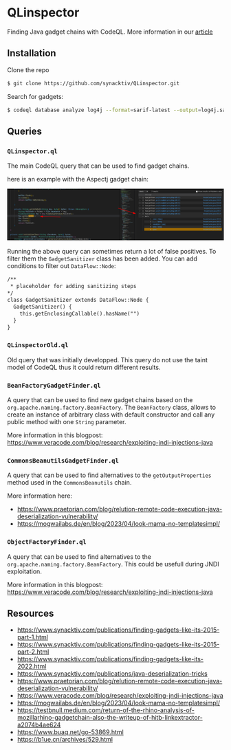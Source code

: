 # QLinspector

Finding Java gadget chains with CodeQL.
More information in our [article](https://www.synacktiv.com/publications/finding-gadgets-like-its-2022.html)

## Installation

Clone the repo
```sh
$ git clone https://github.com/synacktiv/QLinspector.git
```

Search for gadgets:
```sh
$ codeql database analyze log4j --format=sarif-latest --output=log4j.sarif --search-path=./QLinspector/ synacktiv/qlinspector-java-queries
```

## Queries
### `QLinspector.ql`

The main CodeQL query that can be used to find gadget chains.

here is an example with the Aspectj gadget chain:

![aspectj](img/aspectj.png)

Running the above query can sometimes return a lot of false positives. To filter them the `GadgetSanitizer` class has been added. You can add conditions to filter out `DataFlow::Node`:

```ql
/**
 * placeholder for adding sanitizing steps
*/
class GadgetSanitizer extends DataFlow::Node {
  GadgetSanitizer() {
    this.getEnclosingCallable().hasName("")
  }
}
```

### `QLinspectorOld.ql`

Old query that was initially developped. This query do not use the taint model of CodeQL thus it could return different results.

### `BeanFactoryGadgetFinder.ql`

A query that can be used to find new gadget chains based on the `org.apache.naming.factory.BeanFactory`. The `BeanFactory` class, allows to create an instance of arbitrary class with default constructor and call any public method with one `String` parameter.

More information in this blogpost: https://www.veracode.com/blog/research/exploiting-jndi-injections-java

### `CommonsBeanutilsGadgetFinder.ql`

A query that can be used to find alternatives to the `getOutputProperties` method used in the `CommonsBeanutils` chain.

More information here:
- https://www.praetorian.com/blog/relution-remote-code-execution-java-deserialization-vulnerability/
- https://mogwailabs.de/en/blog/2023/04/look-mama-no-templatesimpl/


### `ObjectFactoryFinder.ql`

A query that can be used to find alternatives to the `org.apache.naming.factory.BeanFactory`. This could be usefull during JNDI exploitation.

More information in this blogpost: https://www.veracode.com/blog/research/exploiting-jndi-injections-java

## Resources

- https://www.synacktiv.com/publications/finding-gadgets-like-its-2015-part-1.html
- https://www.synacktiv.com/publications/finding-gadgets-like-its-2015-part-2.html
- https://www.synacktiv.com/publications/finding-gadgets-like-its-2022.html
- https://www.synacktiv.com/publications/java-deserialization-tricks
- https://www.praetorian.com/blog/relution-remote-code-execution-java-deserialization-vulnerability/
- https://www.veracode.com/blog/research/exploiting-jndi-injections-java
- https://mogwailabs.de/en/blog/2023/04/look-mama-no-templatesimpl/
- https://testbnull.medium.com/return-of-the-rhino-analysis-of-mozillarhino-gadgetchain-also-the-writeup-of-hitb-linkextractor-a2074b4ae624
- https://www.buaq.net/go-53869.html
- https://b1ue.cn/archives/529.html